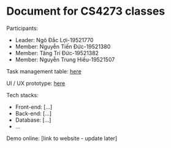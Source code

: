 # Document for CS4273 classes

Participants:

- Leader: Ngô Đắc Lợi-19521770
- Member: Nguyễn Tiến Đức-19521380
- Member: Tăng Trí Đức-19521382
- Member: Nguyễn Trung Hiếu-19521507


Task management table: [here](https://trello.com/b/TWVZuMC1/group-anh-ch%E1%BB%8B-em) 

UI / UX prototype: [here](https://www.figma.com/file/9udHeHqSKIbplF9qCKv3v8/Untitled?node-id=0%3A1)

Tech stacks:

- Front-end: [...]
- Back-end: [...]
- Database: [...]
- ...

Demo online: [link to website - update later]
